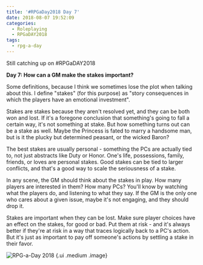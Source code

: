 ```yaml
---
title: '#RPGaDay2018 Day 7'
date: 2018-08-07 19:52:09
categories:
  - Roleplaying
  - RPGaDAY2018
tags:
  - rpg-a-day
---
```


Still catching up on #RPGaDAY2018

**Day 7: How can a GM make the stakes important?**

Some definitions, because I think we sometimes lose the plot when talking about this. I define "stakes" (for this purpose) as "story consequences in which the players have an emotional investment".

Stakes are stakes because they aren't resolved yet, and they can be both won and lost. If it's a foregone conclusion that something's going to fall a certain way, it's not something at stake. But how something turns out can be a stake as well. Maybe the Princess is fated to marry a handsome man, but is it the plucky but determined peasant, or the wicked Baron?

<!-- more -->

The best stakes are usually personal - something the PCs are actually tied to, not just abstracts like Duty or Honor. One's life, possessions, family, friends, or loves are personal stakes. Good stakes can be tied to larger conflicts, and that's a good way to scale the seriousness of a stake.

In any scene, the GM should think about the stakes in play. How many players are interested in them? How many PCs? You'll know by watching what the players do, and listening to what they say. If the GM is the only one who cares about a given issue, maybe it's not engaging, and they should drop it.

Stakes are important when they can be lost. Make sure player choices have an effect on the stakes, for good or bad. Put them at risk - and it's always better if they're at risk in a way that traces logically back to a PC's action. But it's just as important to pay off someone's actions by settling a stake in their favor.

![RPG-a-Day 2018](/assets/rpg/RPG-a-Day%202018.jpg) {.ui .medium .image}